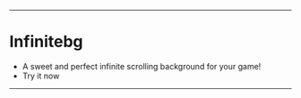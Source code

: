 -------------
# Infinitebg
* A sweet and perfect infinite scrolling background for your game!   
* Try it now
-------------
